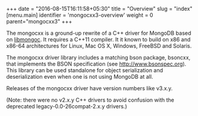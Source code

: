 +++
date = "2016-08-15T16:11:58+05:30"
title = "Overview"
slug = "index"
[menu.main]
  identifier = 'mongocxx3-overview'
  weight = 0
  parent="mongocxx3"
+++

The mongocxx is a ground-up rewrite of a C++ driver for MongoDB based on
[libmongoc](http://mongoc.org/).  It requires a C++11 compiler.  It it
known to build on x86 and x86-64 architectures for Linux, Mac OS X,
Windows, FreeBSD and Solaris.

The mongocxx driver library includes a matching bson package, bsoncxx, that
implements the BSON specification (see http://www.bsonspec.org). This
library can be used standalone for object serialization and deserialization
even when one is not using MongoDB at all.

Releases of the mongocxx driver have version numbers like v3.x.y.

(Note: there were no v2.x.y C++ drivers to avoid confusion with the
deprecated legacy-0.0-26compat-2.x.y drivers.)


